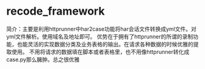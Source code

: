 # recode_framework

简介：主要是利用httprunner中har2case功能将har会话文件转换成yml文件。对yml文件解析。使用域名及地址即可。
优势在于拥有了httprunner的所谓的录制功能，也能灵活的实现数据分类及业务表格的输出。在请求各种数据的时候优雅的提取使用。
不用将请求的数据填在脚本或者表格里，也不用像httprunner转化成case.py那么臃肿。总之很优雅
